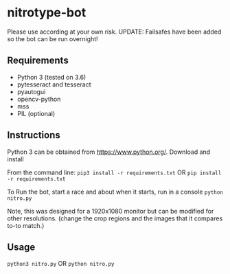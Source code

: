 # nitrotype-bot

Please use according at your own risk.
UPDATE: Failsafes have been added so the bot can be run overnight!

## Requirements

- Python 3 (tested on 3.6)
- pytesseract and tesseract
- pyautogui
- opencv-python
- mss
- PIL (optional)

## Instructions

Python 3 can be obtained from https://www.python.org/. Download and install

From the command line: 
`pip3 install -r requirements.txt`
OR
`pip install -r requirements.txt`

To Run the bot, start a race and about when it starts, run in a console
`python nitro.py`

Note, this was designed for a 1920x1080 monitor but can be modified for other resolutions. (change the crop regions and the images that it compares to-to match.)
## Usage
`python3 nitro.py` 
OR
`python nitro.py`
